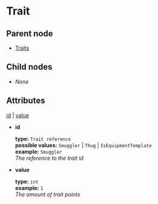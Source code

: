 # Trait

## Parent node

* [Traits](./)

## Child nodes

* _None_

## Attributes

[id](trait.md#id) \| [value](trait.md#value)

* **id**

  **type:** `Trait reference`  
  **possible values:** `Smuggler` \| `Thug` \| `IsEquipmentTemplate`  
  **example:** `Smuggler`  
  _The reference to the trait id_

* **value**

  **type:** `int`  
  **example:** `1`  
  _The amount of trait points_

